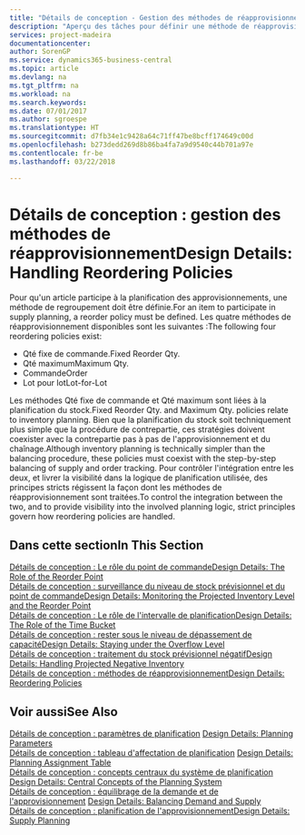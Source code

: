 ```yaml
---
title: "Détails de conception - Gestion des méthodes de réapprovisionnement | Microsoft Docs"
description: "Aperçu des tâches pour définir une méthode de réapprovisionnement dans la planification des approvisionnements."
services: project-madeira
documentationcenter: 
author: SorenGP
ms.service: dynamics365-business-central
ms.topic: article
ms.devlang: na
ms.tgt_pltfrm: na
ms.workload: na
ms.search.keywords: 
ms.date: 07/01/2017
ms.author: sgroespe
ms.translationtype: HT
ms.sourcegitcommit: d7fb34e1c9428a64c71ff47be8bcff174649c00d
ms.openlocfilehash: b273dedd269d8b86ba4fa7a9d9540c44b701a97e
ms.contentlocale: fr-be
ms.lasthandoff: 03/22/2018

---
```

# <a name="design-details-handling-reordering-policies"></a><span data-ttu-id="2876b-103">Détails de conception : gestion des méthodes de réapprovisionnement</span><span class="sxs-lookup"><span data-stu-id="2876b-103">Design Details: Handling Reordering Policies</span></span>
<span data-ttu-id="2876b-104">Pour qu'un article participe à la planification des approvisionnements, une méthode de regroupement doit être définie.</span><span class="sxs-lookup"><span data-stu-id="2876b-104">For an item to participate in supply planning, a reorder policy must be defined.</span></span> <span data-ttu-id="2876b-105">Les quatre méthodes de réapprovisionnement disponibles sont les suivantes :</span><span class="sxs-lookup"><span data-stu-id="2876b-105">The following four reordering policies exist:</span></span>  
  
* <span data-ttu-id="2876b-106">Qté fixe de commande.</span><span class="sxs-lookup"><span data-stu-id="2876b-106">Fixed Reorder Qty.</span></span>  
* <span data-ttu-id="2876b-107">Qté maximum</span><span class="sxs-lookup"><span data-stu-id="2876b-107">Maximum Qty.</span></span>  
* <span data-ttu-id="2876b-108">Commande</span><span class="sxs-lookup"><span data-stu-id="2876b-108">Order</span></span>  
* <span data-ttu-id="2876b-109">Lot pour lot</span><span class="sxs-lookup"><span data-stu-id="2876b-109">Lot-for-Lot</span></span>  
  
<span data-ttu-id="2876b-110">Les méthodes Qté fixe de commande et Qté maximum sont liées à la planification du stock.</span><span class="sxs-lookup"><span data-stu-id="2876b-110">Fixed Reorder Qty. and Maximum Qty. policies relate to inventory planning.</span></span> <span data-ttu-id="2876b-111">Bien que la planification du stock soit techniquement plus simple que la procédure de contrepartie, ces stratégies doivent coexister avec la contrepartie pas à pas de l'approvisionnement et du chaînage.</span><span class="sxs-lookup"><span data-stu-id="2876b-111">Although inventory planning is technically simpler than the balancing procedure, these policies must coexist with the step-by-step balancing of supply and order tracking.</span></span> <span data-ttu-id="2876b-112">Pour contrôler l'intégration entre les deux, et livrer la visibilité dans la logique de planification utilisée, des principes stricts régissent la façon dont les méthodes de réapprovisionnement sont traitées.</span><span class="sxs-lookup"><span data-stu-id="2876b-112">To control the integration between the two, and to provide visibility into the involved planning logic, strict principles govern how reordering policies are handled.</span></span>  
  
## <a name="in-this-section"></a><span data-ttu-id="2876b-113">Dans cette section</span><span class="sxs-lookup"><span data-stu-id="2876b-113">In This Section</span></span>  
[<span data-ttu-id="2876b-114">Détails de conception : Le rôle du point de commande</span><span class="sxs-lookup"><span data-stu-id="2876b-114">Design Details: The Role of the Reorder Point</span></span>](design-details-the-role-of-the-reorder-point.md)  
[<span data-ttu-id="2876b-115">Détails de conception : surveillance du niveau de stock prévisionnel et du point de commande</span><span class="sxs-lookup"><span data-stu-id="2876b-115">Design Details: Monitoring the Projected Inventory Level and the Reorder Point</span></span>](design-details-monitoring-the-projected-inventory-level-and-the-reorder-point.md)  
[<span data-ttu-id="2876b-116">Détails de conception : Le rôle de l'intervalle de planification</span><span class="sxs-lookup"><span data-stu-id="2876b-116">Design Details: The Role of the Time Bucket</span></span>](design-details-the-role-of-the-time-bucket.md)  
[<span data-ttu-id="2876b-117">Détails de conception : rester sous le niveau de dépassement de capacité</span><span class="sxs-lookup"><span data-stu-id="2876b-117">Design Details: Staying under the Overflow Level</span></span>](design-details-staying-under-the-overflow-level.md)  
[<span data-ttu-id="2876b-118">Détails de conception : traitement du stock prévisionnel négatif</span><span class="sxs-lookup"><span data-stu-id="2876b-118">Design Details: Handling Projected Negative Inventory</span></span>](design-details-handling-projected-negative-inventory.md)  
[<span data-ttu-id="2876b-119">Détails de conception : méthodes de réapprovisionnement</span><span class="sxs-lookup"><span data-stu-id="2876b-119">Design Details: Reordering Policies</span></span>](design-details-reordering-policies.md)  
  
## <a name="see-also"></a><span data-ttu-id="2876b-120">Voir aussi</span><span class="sxs-lookup"><span data-stu-id="2876b-120">See Also</span></span>  
<span data-ttu-id="2876b-121">[Détails de conception : paramètres de planification](design-details-planning-parameters.md) </span><span class="sxs-lookup"><span data-stu-id="2876b-121">[Design Details: Planning Parameters](design-details-planning-parameters.md) </span></span>  
<span data-ttu-id="2876b-122">[Détails de conception : tableau d'affectation de planification](design-details-planning-assignment-table.md) </span><span class="sxs-lookup"><span data-stu-id="2876b-122">[Design Details: Planning Assignment Table](design-details-planning-assignment-table.md) </span></span>  
<span data-ttu-id="2876b-123">[Détails de conception : concepts centraux du système de planification](design-details-central-concepts-of-the-planning-system.md) </span><span class="sxs-lookup"><span data-stu-id="2876b-123">[Design Details: Central Concepts of the Planning System](design-details-central-concepts-of-the-planning-system.md) </span></span>  
<span data-ttu-id="2876b-124">[Détails de conception : équilibrage de la demande et de l'approvisionnement](design-details-balancing-demand-and-supply.md) </span><span class="sxs-lookup"><span data-stu-id="2876b-124">[Design Details: Balancing Demand and Supply](design-details-balancing-demand-and-supply.md) </span></span>  
[<span data-ttu-id="2876b-125">Détails de conception : planification de l'approvisionnement</span><span class="sxs-lookup"><span data-stu-id="2876b-125">Design Details: Supply Planning</span></span>](design-details-supply-planning.md)
